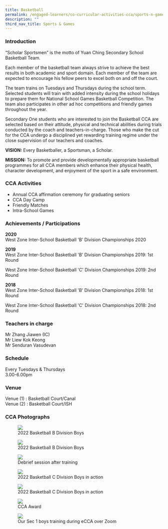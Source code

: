 ```yaml
---
title: Basketball
permalink: /engaged-learners/co-curricular-activities-cca/sports-n-games/basketball/
description: ""
third_nav_title: Sports & Games
---
```

### Introduction

“Scholar Sportsmen” is the motto of Yuan Ching Secondary School Basketball Team.

Each member of the basketball team always strive to achieve the best results in both academic and sport domain. Each member of the team are expected to encourage his fellow peers to excel both on and off the court.  

The team trains on Tuesdays and Thursdays during the school term. Selected students will train with added intensity during the school holidays to prepare them for National School Games Basketball Competition. The team also participates in other ad hoc competitions and friendly games throughout the year.

Secondary One students who are interested to join the Basketball CCA are selected based on their attitude, physical and technical abilities during trials conducted by the coach and teachers-in-charge. Those who make the cut for the CCA undergo a disciplined yet rewarding training regime under the close supervision of our teachers and coaches.

**VISION:** Every Basketballer, a Sportsman, a Scholar.

**MISSION:** To promote and provide developmentally appropriate basketball programmes for all CCA members which enhance their physical health, character development, and enjoyment of the sport in a safe environment.

### CCA Activities

*   Annual CCA affirmation ceremony for graduating seniors
*   CCA Day Camp
*   Friendly Matches
*   Intra-School Games

### Achievements / Participations

**2020** <br>
West Zone Inter-School Basketball 'B' Division Championships 2020

**2019** <br>
West Zone Inter-School Basketball 'B' Division Championships 2019: 1st Round

West Zone Inter-School Basketball 'C' Division Championships 2019: 2nd Round

**2018** <br>
West Zone Inter-School Basketball 'B' Division Championships 2018: 1st Round

West Zone Inter-School Basketball 'C' Division Championships 2018: 2nd Round

### Teachers in charge

Mr Zhang Jiawen (IC) <br>
Mr Liew Kok Keong <br>
Mr Senduran Vasudevan

### Schedule

Every Tuesdays & Thursdays <br>
3.00-6.00pm  <Br> 

### Venue

Venue (1) : Basketball Court/Canal  
Venue (2) : Basketball Court/ISH

### CCA Photographs


<figure>  
<img src="/images/2022 Basketball B Division Boys.png">  
<figcaption> 2022 Basketball B Division Boys </figcaption>  
</figure>

<figure>  
<img src="/images/2022 Basketball B Division Boys in action.png">  
<figcaption> 2022 Basketball B Division Boys </figcaption>  
</figure>

<figure>  
<img src="/images/Debrief session after training.png">  
<figcaption> Debrief session after training </figcaption>  
</figure>

<figure>  
<img src="/images/2022 Basketball C Division Boys in action.png">  
<figcaption> 2022 Basketball C Division Boys in action </figcaption>  
</figure>

<figure>  
<img src="/images/2022 Basketball C Division Boys in action.png">  
<figcaption> 2022 Basketball C Division Boys in action </figcaption>  
</figure>

<figure>  
<img src="/images/CCA Award.png">  
<figcaption> CCA Award </figcaption>  
</figure>

<figure>  
<img src="/images/Basketball-6.jpg">  
<figcaption> Our Sec 1 boys training during eCCA over Zoom </figcaption> 
</figure>